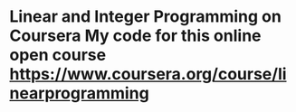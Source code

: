 Linear and Integer Programming on Coursera
My code for this online open course 
https://www.coursera.org/course/linearprogramming
=================
